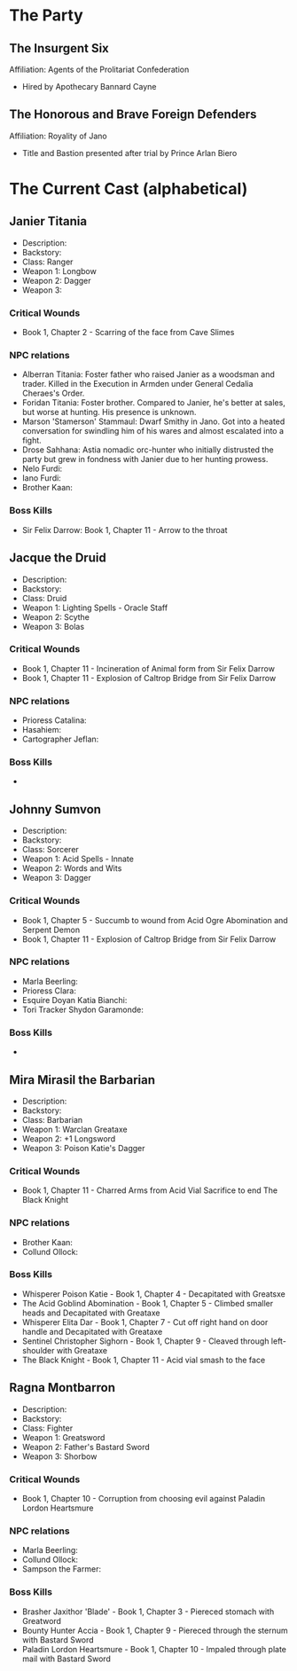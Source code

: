 # The Party

## The Insurgent Six
Affiliation: Agents of the Prolitariat Confederation
* Hired by Apothecary Bannard Cayne
## The Honorous and Brave Foreign Defenders
Affiliation: Royality of Jano
* Title and Bastion presented after trial by Prince Arlan Biero

# The Current Cast (alphabetical)

## Janier Titania	
- Description:
- Backstory:
- Class: Ranger
- Weapon 1: Longbow
- Weapon 2: Dagger
- Weapon 3: 
### Critical Wounds
- Book 1, Chapter 2 - Scarring of the face from Cave Slimes
### NPC relations
- Alberran Titania: Foster father who raised Janier as a woodsman and trader. Killed in the Execution in Armden under General Cedalia Cheraes's Order.
- Foridan Titania: Foster brother. Compared to Janier, he's better at sales, but worse at hunting. His presence is unknown.
- Marson 'Stamerson' Stammaul: Dwarf Smithy in Jano. Got into a heated conversation for swindling him of his wares and almost escalated into a fight.
- Drose Sahhana: Astia nomadic orc-hunter who initially distrusted the party but grew in fondness with Janier due to her hunting prowess.
- Nelo Furdi:
- Iano Furdi: 
- Brother Kaan: 
### Boss Kills
- Sir Felix Darrow: Book 1, Chapter 11 - Arrow to the throat


## Jacque the Druid 
- Description:
- Backstory:
- Class: Druid
- Weapon 1: Lighting Spells - Oracle Staff
- Weapon 2: Scythe
- Weapon 3: Bolas
### Critical Wounds
- Book 1, Chapter 11 - Incineration of Animal form from Sir Felix Darrow
- Book 1, Chapter 11 - Explosion of Caltrop Bridge from Sir Felix Darrow
### NPC relations
- Prioress Catalina: 
- Hasahiem:
- Cartographer Jeflan: 
### Boss Kills
- 

## Johnny Sumvon	
- Description:
- Backstory:
- Class: Sorcerer
- Weapon 1: Acid Spells - Innate
- Weapon 2: Words and Wits
- Weapon 3: Dagger
### Critical Wounds
- Book 1, Chapter 5 - Succumb to wound from Acid Ogre Abomination and Serpent Demon
- Book 1, Chapter 11 - Explosion of Caltrop Bridge from Sir Felix Darrow
### NPC relations
- Marla Beerling:
- Prioress Clara: 
- Esquire Doyan Katia Bianchi:
- Tori Tracker Shydon Garamonde: 
### Boss Kills
- 

## Mira Mirasil the Barbarian
- Description:
- Backstory:
- Class: Barbarian
- Weapon 1: Warclan Greataxe
- Weapon 2: +1 Longsword
- Weapon 3: Poison Katie's Dagger
### Critical Wounds
- Book 1, Chapter 11 - Charred Arms from Acid Vial Sacrifice to end The Black Knight
### NPC relations
- Brother Kaan:
- Collund Ollock:
### Boss Kills
- Whisperer Poison Katie - Book 1, Chapter 4 - Decapitated with Greatsxe 
- The Acid Goblind Abomination - Book 1, Chapter 5 - Climbed smaller heads and Decapitated with Greataxe
- Whisperer Elita Dar - Book 1, Chapter 7 - Cut off right hand on door handle and Decapitated with Greataxe
- Sentinel Christopher Sighorn - Book 1, Chapter 9 - Cleaved through left-shoulder with Greataxe
- The Black Knight - Book 1, Chapter 11 - Acid vial smash to the face

## Ragna Montbarron	
- Description:
- Backstory:
- Class: Fighter
- Weapon 1: Greatsword
- Weapon 2: Father's Bastard Sword
- Weapon 3: Shorbow
### Critical Wounds
- Book 1, Chapter 10 - Corruption from choosing evil against Paladin Lordon Heartsmure
### NPC relations
- Marla Beerling: 
- Collund Ollock:
- Sampson the Farmer:
### Boss Kills
- Brasher Jaxithor 'Blade' - Book 1, Chapter 3 - Piereced stomach with Greatword
- Bounty Hunter Accia - Book 1, Chapter 9 - Piereced through the sternum with Bastard Sword
- Paladin Lordon Heartsmure - Book 1, Chapter 10 - Impaled through plate mail with Bastard Sword

